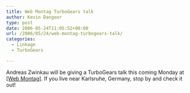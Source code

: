 ```yaml
---
title: Web Montag TurboGears talk
author: Kevin Dangoor
type: post
date: 2006-05-24T11:05:52+00:00
url: /2006/05/24/web-montag-turbogears-talk/
categories:
  - Linkage
  - TurboGears

---
```

Andreas Zwinkau will be giving a TurboGears talk this coming Monday at [[Web Montag]][1]. If you live near Karlsruhe, Germany, stop by and check it out!

 [1]: http://webmontag.de/doku.php?id=karlsruhe